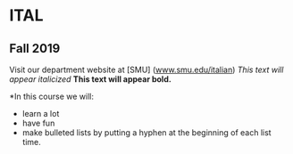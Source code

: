 # ITAL
## Fall 2019

Visit our department website at [SMU] (www.smu.edu/italian)
*This text will appear italicized*
**This text will appear bold.**

*In this course we will:
- learn a lot
- have fun
- make bulleted lists by putting a hyphen at the beginning of each list time. 
